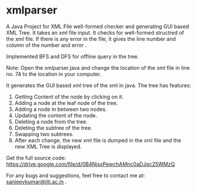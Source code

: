 xmlparser
=========

  
 A Java Project for XML File well-formed checker and generating GUI based XML Tree. 
 It takes an xml file input. It checks for well-formed structred of the xml file. If there is any error in the file, it gives the line number and column of the number and error .
 
 Implemented BFS and DFS for offline query in the tree. 
 
 Note: Open the xmlparser.java and change the location of the xml file in line no. 74 to the location in your computer.

 It generates the GUI based xml tree of the xml  in java. The tree has features:
 1. Getting Content of the node by clicking on it.
 2. Adding a node at the leaf node of the tree.
 3. Adding a node in between two nodes.
 4. Updating the content of the node.
 5. Deleting a node from the tree.
 6. Deleting the subtree of the tree.
 7. Swapping two subtrees.
 8. After each change, the new xml file is dumped in the xml file and the new XML Tree is displayed.
  

  Get the full source code: https://drive.google.com/file/d/0B4NjsxPewchAMnc0aDJqc25WMzQ
  
  For any bugs and suggestions, feel free to contact me at:  sanjeevkumar@iitj.ac.in .
